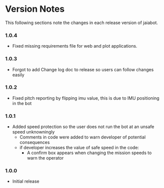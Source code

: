 # Version Notes

This following sections note the changes in each release version of jaiabot.

### 1.0.4

* Fixed missing requirements file for web and plot applications.

### 1.0.3

* Forgot to add Change log doc to release so users can follow changes easily

### 1.0.2

* Fixed pitch reporting by flipping imu value, this is due to IMU positioning in the bot

### 1.0.1

* Added speed protection so the user does not run the bot at an unsafe speed unknowningly
  * Comments in code were added to warn developer of potential consequences
  * if developer increases the value of safe speed in the code:
    * A confirm box appears when changing the mission speeds to warn the operator

### 1.0.0

* Initial release
